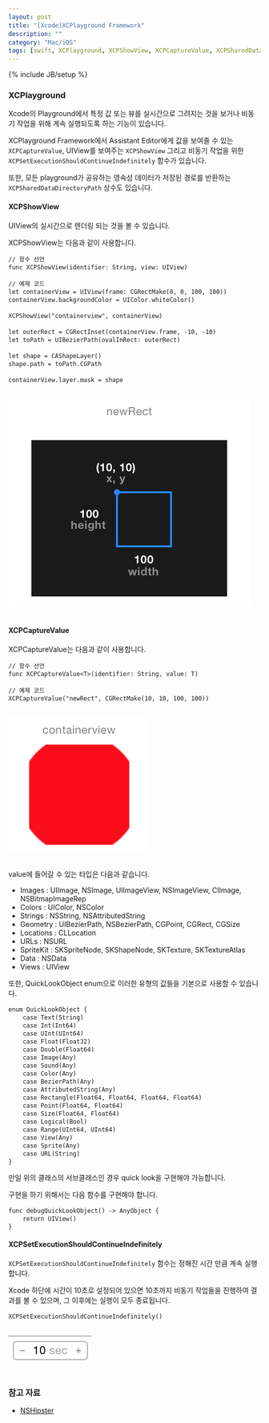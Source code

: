 ```yaml
---
layout: post
title: "[Xcode]XCPlayground Framework"
description: ""
category: "Mac/iOS"
tags: [swift, XCPlayground, XCPShowView, XCPCaptureValue, XCPSharedDataDirectoryPath, XCPSetExecutionShouldContinueIndefinitely, QuickLookObject, async, Playground]
---
```

{% include JB/setup %}

### XCPlayground

Xcode의 Playground에서 특정 값 또는 뷰를 실시간으로 그려지는 것을 보거나 비동기 작업을 위해 계속 실행되도록 하는 기능이 있습니다.

XCPlayground Framework에서 Assistant Editor에게 값을 보여줄 수 있는 `XCPCaptureValue`, UIView를 보여주는 `XCPShowView` 그리고 비동기 작업을 위한 `XCPSetExecutionShouldContinueIndefinitely` 함수가 있습니다.

또한, 모든 playground가 공유하는 영속성 데이터가 저장된 경로를 반환하는 `XCPSharedDataDirectoryPath` 상수도 있습니다.

#### XCPShowView

UIView의 실시간으로 렌더링 되는 것을 볼 수 있습니다. 

XCPShowView는 다음과 같이 사용합니다.

	// 함수 선언
	func XCPShowView(identifier: String, view: UIView)

	// 예제 코드
	let containerView = UIView(frame: CGRectMake(0, 0, 100, 100))
	containerView.backgroundColor = UIColor.whiteColor()

	XCPShowView("containerview", containerView)

	let outerRect = CGRectInset(containerView.frame, -10, -10)
	let toPath = UIBezierPath(ovalInRect: outerRect)

	let shape = CAShapeLayer()
	shape.path = toPath.CGPath

	containerView.layer.mask = shape

<br/><img src="/../../../../image/flickr/20564702530_a29dc52f3d.jpg" width="482" height="414" alt="playground1"><br/><br/>

#### XCPCaptureValue

XCPCaptureValue는 다음과 같이 사용합니다.

	// 함수 선언
	func XCPCaptureValue<T>(identifier: String, value: T)

	// 예제 코드
	XCPCaptureValue("newRect", CGRectMake(10, 10, 100, 100))

<br/><img src="/../../../../image/flickr/20130085434_62299e74f0.jpg" width="278" height="268" alt="playground2"><br/><br/>

value에 들어갈 수 있는 타입은 다음과 같습니다.

* Images : UIImage, NSImage, UIImageView, NSImageView, CIImage, NSBitmapImageRep
* Colors : UIColor, NSColor
* Strings : NSString, NSAttributedString
* Geometry : UIBezierPath, NSBezierPath, CGPoint, CGRect, CGSize
* Locations : CLLocation
* URLs : NSURL
* SpriteKit : SKSpriteNode, SKShapeNode, SKTexture, SKTextureAtlas
* Data : NSData
* Views : UIView

또한, QuickLookObject enum으로 이러한 유형의 값들을 기본으로 사용할 수 있습니다.

	enum QuickLookObject {
	    case Text(String)
	    case Int(Int64)
	    case UInt(UInt64)
	    case Float(Float32)
	    case Double(Float64)
	    case Image(Any)
	    case Sound(Any)
	    case Color(Any)
	    case BezierPath(Any)
	    case AttributedString(Any)
	    case Rectangle(Float64, Float64, Float64, Float64)
	    case Point(Float64, Float64)
	    case Size(Float64, Float64)
	    case Logical(Bool)
	    case Range(UInt64, UInt64)
	    case View(Any)
	    case Sprite(Any)
	    case URL(String)
	}

만일 위의 클래스의 서브클래스인 경우 quick look을 구현해야 가능합니다.

구현을 하기 위해서는 다음 함수를 구현해야 합니다.

	func debugQuickLookObject() -> AnyObject {
		return UIView()
	}

#### XCPSetExecutionShouldContinueIndefinitely

`XCPSetExecutionShouldContinueIndefinitely` 함수는 정해진 시간 만큼 계속 실행합니다.

Xcode 하단에 시간이 10초로 설정되어 있으면 10초까지 비동기 작업들을 진행하여 결과를 볼 수 있으며, 그 이후에는 실행이 모두 종료됩니다.

	XCPSetExecutionShouldContinueIndefinitely()

<br/><img src="/../../../../image/flickr/20752680305_d991201e85_m.jpg" width="166" height="58" alt="playground3"><br/><br/>

### 참고 자료

* [NSHipster](http://nshipster.com/quick-look-debugging/)